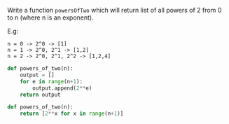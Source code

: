 Write a function `powersOfTwo` which will return list of all powers of 2 from 0 to n (where n is an exponent).

E.g:
```
n = 0 -> 2^0 -> [1]
n = 1 -> 2^0, 2^1 -> [1,2]
n = 2 -> 2^0, 2^1, 2^2 -> [1,2,4]
```

```python
def powers_of_two(n):
    output = []
    for e in range(n+1):
        output.append(2**e)
    return output
```
```python
def powers_of_two(n):
    return [2**x for x in range(n+1)]
```
